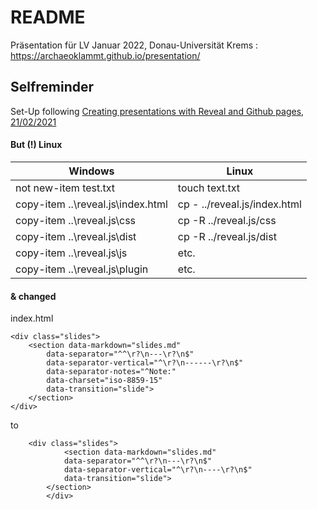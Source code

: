 # README

Präsentation für LV Januar 2022, Donau-Universität Krems : https://archaeoklammt.github.io/presentation/

## Selfreminder

Set-Up following [Creating presentations with Reveal and Github pages, 21/02/2021](https://dbafromthecold.com/2021/02/21/creating-presentations-with-reveal-and-github-pages/)

#### But (!) Linux 

| Windows | Linux |
|---|----|
| not new-item test.txt | touch text.txt  |  
| copy-item ..\reveal.js\index.html  | cp - ../reveal.js/index.html |
| copy-item ..\reveal.js\css   |  cp -R ../reveal.js/css |
| copy-item ..\reveal.js\dist   |  cp -R ../reveal.js/dist |
| copy-item ..\reveal.js\js    | etc.  |
| copy-item ..\reveal.js\plugin    | etc. |

#### & changed

index.html 

	<div class="slides">
		<section data-markdown="slides.md"
			data-separator="^^\r?\n---\r?\n$"
			data-separator-vertical="^\r?\n------\r?\n$"
			data-separator-notes="^Note:"
			data-charset="iso-8859-15"
			data-transition="slide">
		</section>
	</div>

to

		<div class="slides">
				<section data-markdown="slides.md"
				data-separator="^^\r?\n---\r?\n$"
				data-separator-vertical="^\r?\n----\r?\n$"
				data-transition="slide">
			</section>
			</div>

